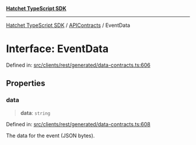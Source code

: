 [**Hatchet TypeScript SDK**](../../../../README.md)

***

[Hatchet TypeScript SDK](../../../../README.md) / [APIContracts](../README.md) / EventData

# Interface: EventData

Defined in: [src/clients/rest/generated/data-contracts.ts:606](https://github.com/hatchet-dev/hatchet/blob/0288a24f2e9f14787135b399bd47182f4d1260d9/sdks/typescript/src/clients/rest/generated/data-contracts.ts#L606)

## Properties

### data

> **data**: `string`

Defined in: [src/clients/rest/generated/data-contracts.ts:608](https://github.com/hatchet-dev/hatchet/blob/0288a24f2e9f14787135b399bd47182f4d1260d9/sdks/typescript/src/clients/rest/generated/data-contracts.ts#L608)

The data for the event (JSON bytes).
